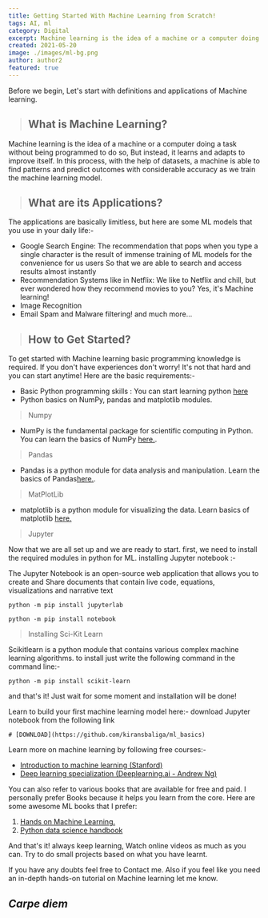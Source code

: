 ```yaml
---
title: Getting Started With Machine Learning from Scratch!
tags: AI, ml
category: Digital
excerpt: Machine learning is the idea of a machine or a computer doing a task without being..
created: 2021-05-20
image: ./images/ml-bg.png
author: author2
featured: true
---
```


Before we begin, Let's start with definitions and applications of Machine learning.

> ## What is Machine Learning?

Machine learning is the idea of a machine or a computer doing a task without being programmed to do so, But instead, it learns and adapts to improve itself.
In this process, with the help of datasets, a machine is able to find patterns and predict outcomes with considerable accuracy as we train the machine learning model.

>## What are its Applications?

The applications are basically limitless, but here are some ML models that you use in your daily life:-
- Google Search Engine: The recommendation that pops when you type a single character is the result of immense training of ML models for the convenience  for us users So that we are able to search and access results almost instantly
- Recommendation Systems like in Netflix:  We like to Netflix and chill, but ever wondered how they recommend movies to you? Yes, it's Machine learning!
- Image Recognition
- Email Spam and Malware filtering! and much more...


>## How to Get Started?
To get started with Machine learning basic programming knowledge is required.
If you don't have experiences don't worry! It's not that hard and you can start anytime!
Here are the basic requirements:-

- Basic Python programming skills : You can start learning python [here](https://www.freecodecamp.org/news/learning-python-from-zero-to-hero-120ea540b567/)
- Python basics on NumPy, pandas and matplotlib modules.

> Numpy

- NumPy is the fundamental package for scientific computing in Python. You can learn the basics of NumPy [here.](https://www.w3schools.com/python/numpy/numpy_getting_started.asp).

> Pandas

- Pandas is a python module for data analysis and manipulation. Learn the basics of Pandas[here.](https://www.w3schools.com/python/numpy_getting_started.asp).

> MatPlotLib

- matplotlib is a python module for visualizing the data. Learn basics of matplotlib [here.](https://www.w3schools.com/python/matplotlib_intro.asp)

> Jupyter

Now that we are all set up and we are ready to start.
first, we need to install the required modules in python for ML.
installing Jupyter notebook :-

The Jupyter Notebook is an open-source web application that allows you to create and
Share documents that contain live code, equations, visualizations and narrative text
        
```
python -m pip install jupyterlab
```
```
python -m pip install notebook
```  

> Installing Sci-Kit Learn

Scikitlearn is a python module that contains various complex machine learning algorithms.
to install just write the following command in the command line:-

```
python -m pip install scikit-learn
```

and that's it! Just wait for some moment and installation will be done!

Learn to build your first machine learning model here:-
download Jupyter notebook from the following link
    
    # [DOWNLOAD](https://github.com/kiransbaliga/ml_basics)     

Learn more on machine learning by following free courses:-
- [Introduction to machine learning (Stanford)](https://www.youtube.com/playlist?list=PLoROMvodv4rMiGQp3WXShtMGgzqpfVfbU)
- [Deep learning specialization (Deeplearning.ai - Andrew Ng)](https://www.youtube.com/channel/UCcIXc5mJsHVYTZR1maL5l9w/playlists)

You can also refer to various books that are available for free and paid.
I personally prefer Books because it helps you learn from the core. Here are some awesome ML books that I prefer:

1. [Hands on Machine Learning.](https://www.oreilly.com/library/view/hands-on-machine-learning/9781492032632/)
2. [Python data science handbook](https://github.com/jakevdp/PythonDataScienceHandbook)

And that's it! always keep learning, Watch online videos as much as you can. Try to do small projects based on what you have learnt.

If you have any doubts feel free to Contact me. Also if you feel like you need an in-depth hands-on tutorial on Machine learning let me know.

## *Carpe diem*

